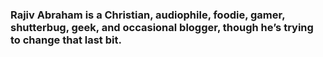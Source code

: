 ### Rajiv Abraham is a Christian, audiophile, foodie, gamer, shutterbug, geek, and occasional blogger, though he’s trying to change that last bit.